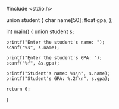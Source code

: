 #include <stdio.h>

union student {
    char name[50];
    float gpa;
};

int main() {
    union student s;

    printf("Enter the student's name: ");
    scanf("%s", s.name);

    printf("Enter the student's GPA: ");
    scanf("%f", &s.gpa);

    printf("Student's name: %s\n", s.name);
    printf("Student's GPA: %.2f\n", s.gpa);

    return 0;
}
